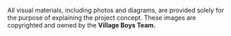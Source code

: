 All visual materials, including photos and diagrams, are provided solely for the purpose of explaining the project concept. These images are copyrighted and owned by the **Village Boys Team.**

